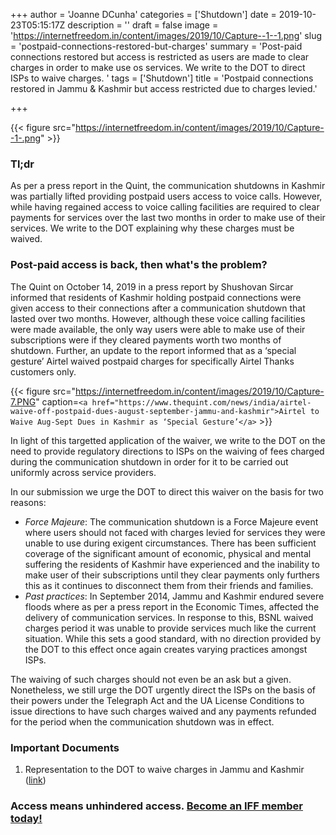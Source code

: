 +++
author = 'Joanne DCunha'
categories = ['Shutdown']
date = 2019-10-23T05:15:17Z
description = ''
draft = false
image = 'https://internetfreedom.in/content/images/2019/10/Capture--1--1.png'
slug = 'postpaid-connections-restored-but-charges'
summary = 'Post-paid connections restored but access is restricted as users are made to clear charges in order to make use os services. We write to the DOT to direct ISPs to waive charges.  '
tags = ['Shutdown']
title = 'Postpaid connections restored in Jammu & Kashmir but access restricted due to charges levied.'

+++


{{< figure src="https://internetfreedom.in/content/images/2019/10/Capture--1-.png" >}}

### Tl;dr

As per a press report in the Quint, the communication shutdowns in Kashmir was partially lifted providing postpaid users access to voice calls. However, while having regained access to voice calling facilities are required to clear payments for services over the last two months in order to make use of their services. We write to the DOT explaining why these charges must be waived.

### Post-paid access is back, then what's the problem?

The Quint on October 14, 2019 in a press report by Shushovan Sircar informed that residents of Kashmir holding postpaid connections were given access to their connections after a communication shutdown that lasted over two months. However, although these voice calling facilities were made available, the only way users were able to make use of their subscriptions were if they cleared payments worth two months of shutdown. Further, an update to the report informed that as a ‘special gesture’ Airtel waived postpaid charges for specifically Airtel Thanks customers only.

{{< figure src="https://internetfreedom.in/content/images/2019/10/Capture-7.PNG" caption=`<a href="https://www.thequint.com/news/india/airtel-waive-off-postpaid-dues-august-september-jammu-and-kashmir">Airtel to Waive Aug-Sept Dues in Kashmir as ‘Special Gesture’</a>` >}}

In light of this targetted application of the waiver, we write to the DOT on the need to provide regulatory directions to ISPs on the waiving of fees charged during the communication shutdown in order for it to be carried out uniformly across service providers.

In our submission we urge the DOT to direct this waiver on the basis for two reasons:

* _Force Majeure_: The communication shutdown is a Force Majeure event where users should not faced with charges levied for services they were unable to use during exigent circumstances. There has been sufficient coverage of the significant amount of economic, physical and mental suffering the residents of Kashmir have experienced and the inability to make user of their subscriptions until they clear payments only furthers this as it continues to disconnect them from their friends and families.
* _Past practices_: In September 2014, Jammu and Kashmir endured severe floods where as per a press report in the Economic Times, affected the delivery of communication services. In response to this, BSNL waived charges period it was unable to provide services much like the current situation. While this sets a good standard, with no direction provided by the DOT to this effect once again creates varying practices amongst ISPs.

The waiving of such charges should not even be an ask but a given. Nonetheless, we still urge the DOT urgently direct the ISPs on the basis of their powers under the Telegraph Act and the UA License Conditions to issue directions to have such charges waived and any payments refunded for the period when the communication shutdown was in effect.

### Important Documents

1. Representation to the DOT to waive charges in Jammu and Kashmir ([link](https://drive.google.com/file/d/1wxXNVZKaNSowtHpJJqkGQJeaG31nuVgT/view?usp=sharing))

### Access means unhindered access. [Become an IFF member today!](https://internetfreedom.in/donate/)



